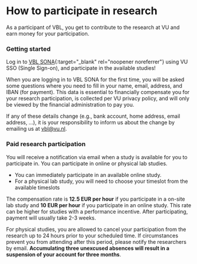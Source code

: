 
# How to participate in research

As a participant of VBL, you get to contribute to the research at VU and earn money for your participation.

### Getting started

Log in to [VBL SONA](https://vu-vbl.sona-systems.com){:target="_blank" rel="noopener noreferrer"} using VU SSO (Single Sign-on), and participate in the available studies! 

When you are logging in to VBL SONA for the first time, you will be asked some questions where you need to fill in your name, email, address, and IBAN (for payment). This data is essential to financially compensate you for your research participation, is collected per VU privacy policy, and will only be viewed by the financial administration to pay you.

If any of these details change (e.g., bank account, home address, email address, ...), it is your responsibility to inform us about the change by emailing us at [vbl@vu.nl](mailto:vbl@vu.nl).

### Paid research participation

You will receive a notification via email when a study is available for you to participate in. You can participate in online or physical lab studies.

- You can immediately participate in an available online study.
- For a physical lab study, you will need  to choose your timeslot from the available timeslots

The compensation rate is **12.5 EUR per hour** if you participate in a on-site lab study and **10 EUR per hour** if you participate in an online study. This rate can be higher for studies with a performance incentive. After participating, payment will usually take 2-3 weeks.

For physical studies, you are allowed to cancel your participation from the research up to 24 hours prior to your scheduled time. If circumstances prevent you from attending after this period, please notify the researchers by email. **Accumulating three unexcused absences will result in a suspension of your account for three months**.
